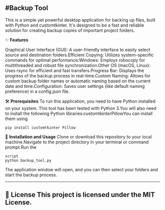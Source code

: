 #Backup Tool
---
This is a simple yet powerful desktop application for backing up files, built with Python and customtkinter. It's designed to be a fast and reliable solution for creating backup copies of important project folders.

✨ **Features**

Graphical User Interface (GUI): A user-friendly interface to easily select source and destination folders.Efficient Copying: Utilizes system-specific commands for optimal performance:Windows: Employs robocopy for multithreaded and robust file synchronization.Other OS (macOS, Linux): Uses rsync for efficient and fast transfers.Progress Bar: Displays the progress of the backup process in real-time.Custom Naming: Allows for custom backup folder names or automatic naming based on the current date and time.Configuration: Saves user settings (like default naming preference) in a config.json file.

🛠️ **Prerequisites**
To run this application, you need to have Python installed on your system. This tool has been tested with Python 3.You will also need to install the following Python libraries:customtkinterPillowYou can install them using 
```pip
pip install customtkinter Pillow
```

🚀 **Installation and Usage**
Clone or download this repository to your local machine.Navigate to the project directory in your terminal or command prompt.Run the 
```
script
python backup_tool.py
```
The application window will open, and you can then select your folders and start the backup process.

---
📄 **License**
This project is licensed under the MIT License.
---
